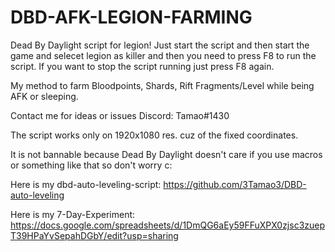 # DBD-AFK-LEGION-FARMING
Dead By Daylight script for legion! Just start the script and then start the game and selecet legion as killer and 
then you need to press F8 to run the script. If you want to stop the script running just press F8 again. 

My method to farm Bloodpoints, Shards, Rift Fragments/Level while being AFK or sleeping.

Contact me for ideas or issues Discord: Tamao#1430

The script works only on 1920x1080 res. cuz of the fixed coordinates.

It is not bannable because Dead By Daylight doesn't care if you use macros or something like that so don't worry c:

Here is my dbd-auto-leveling-script: https://github.com/3Tamao3/DBD-auto-leveling

Here is my 7-Day-Experiment:
https://docs.google.com/spreadsheets/d/1DmQG6aEy59FFuXPX0zjsc3zuepT39HPaYvSepahDGbY/edit?usp=sharing

